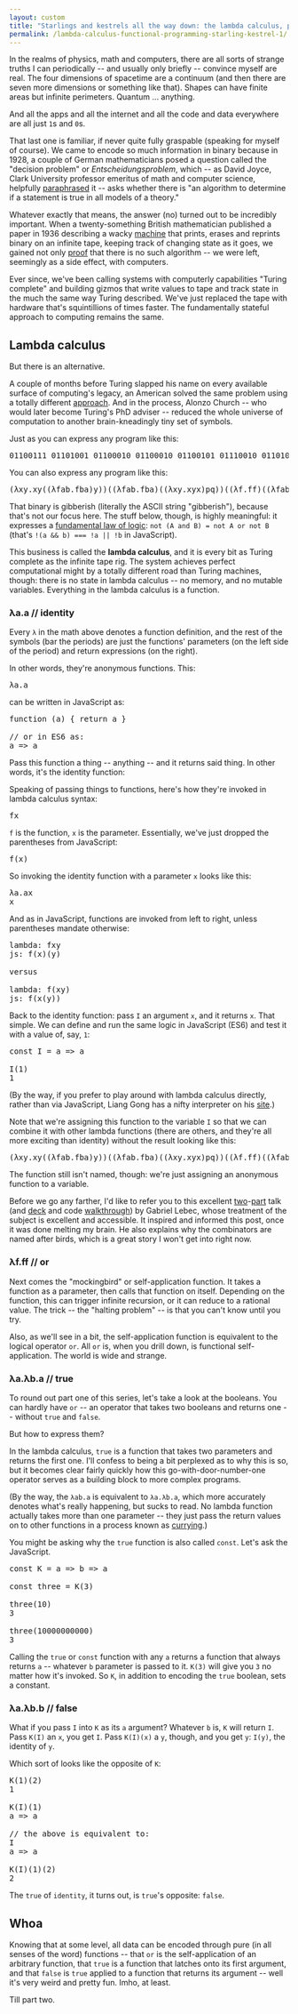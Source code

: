 ```yaml
---
layout: custom
title: "Starlings and kestrels all the way down: the lambda calculus, part i"
permalink: /lambda-calculus-functional-programming-starling-kestrel-1/
---
```

<script src="/scripts/lambda.js"></script>

In the realms of physics, math and computers, there are all sorts of strange truths I can periodically -- and usually only briefly -- convince myself are real. The four dimensions of spacetime are a continuum (and then there are seven more dimensions or something like that). Shapes can have finite areas but infinite perimeters. Quantum ... anything.

And all the apps and all the internet and all the code and data everywhere are all just `1`s and `0`s.

That last one is familiar, if never quite fully graspable (speaking for myself of course). We came to encode so much information in binary because in 1928, a couple of German mathematicians posed a question called the "decision problem" or _Entscheidungsproblem_, which -- as David Joyce, Clark University professor emeritus of math and computer science, helpfully <a href="https://www.quora.com/How-can-I-explain-Entscheidungs-problem-in-a-few-sentences-to-people-without-confusing-people" target="\_blank" rel="noopener noreferrer">paraphrased</a> it -- asks whether there is "an algorithm to determine if a statement is true in all models of a theory."

Whatever exactly that means, the answer (no) turned out to be incredibly important. When a twenty-something British mathematician published a paper in 1936 describing a wacky <a href="https://www.youtube.com/watch?time_continue=149&v=E3keLeMwfHY" target="\_blank" rel="noopener noreferrer">machine</a> that prints, erases and reprints binary on an infinite tape, keeping track of changing state as it goes, we gained not only <a href="https://www.cs.virginia.edu/~robins/Turing_Paper_1936.pdf" target="\_blank" rel="noopener noreferrer">proof</a> that there is no such algorithm -- we were left, seemingly as a side effect, with computers.

Ever since, we've been calling systems with computerly capabilities "Turing complete" and building gizmos that write values to tape and track state in the much the same way Turing described. We've just replaced the tape with hardware that's squintillions of times faster. The fundamentally stateful approach to computing remains the same.

## Lambda calculus

But there is an alternative.

A couple of months before Turing slapped his name on every available surface of computing's legacy, an American solved the same problem using a totally different <a href="https://www.ics.uci.edu/~lopes/teaching/inf212W12/readings/church.pdf" target="\_blank" rel="noopener noreferrer">approach</a>. And in the process, Alonzo Church -- who would later become Turing's PhD adviser -- reduced the whole universe of computation to another brain-kneadingly tiny set of symbols.

Just as you can express any program like this:

<pre class="prettyprint nocode">
01100111 01101001 01100010 01100010 01100101 01110010 01101001 01110011 01101000
</pre>

You can also express any program like this:

<pre class="prettyprint nocode">
(λxy.xy((λfab.fba)y))((λfab.fba)((λxy.xyx)pq))((λf.ff)((λfab.fba)p)((λfab.fba)q))
</pre>

That binary is gibberish (literally the ASCII string "gibberish"), because that's not our focus here. The stuff below, though, is highly meaningful: it expresses a <a href="https://en.wikipedia.org/wiki/De_Morgan%27s_laws" target="\_blank" rel="noopener noreferrer">fundamental law of logic</a>: `not (A and B) = not A or not B` (that's `!(a && b) === !a || !b` in JavaScript).

This business is called the **lambda calculus**, and it is every bit as Turing complete as the infinite tape rig. The system achieves perfect computational might by a totally different road than Turing machines, though: there is no state in lambda calculus -- no memory, and no mutable variables. Everything in the lambda calculus is a function.

### λa.a // identity

Every `λ` in the math above denotes a function definition, and the rest of the symbols (bar the periods) are just the functions' parameters (on the left side of the period) and return expressions (on the right).

In other words, they're anonymous functions. This:

<pre class="prettyprint nocode">
λa.a
</pre>

can be written in JavaScript as:

<pre class="prettyprint">
function (a) { return a }

// or in ES6 as:
a => a
</pre>

Pass this function a thing -- anything -- and it returns said thing. In other words, it's the identity function:

<div class="lambda-div" id="lambda-identity">
</div>

Speaking of passing things to functions, here's how they're invoked in lambda calculus syntax:

<pre class="prettyprint nocode">
fx
</pre>

`f` is the function, `x` is the parameter. Essentially, we've just dropped the parentheses from JavaScript:

<pre class="prettyprint">
f(x)
</pre>

So invoking the identity function with a parameter `x` looks like this:

<pre class="prettyprint nocode">
λa.ax
x
</pre>

And as in JavaScript, functions are invoked from left to right, unless parentheses mandate otherwise:

<pre class="prettyprint nocode">
lambda: fxy
js: f(x)(y)

versus

lambda: f(xy)
js: f(x(y))
</pre>

Back to the identity function: pass `I` an argument `x`, and it returns `x`. That simple. We can define and run the same logic in JavaScript (ES6) and test it with a value of, say, `1`:

<pre class="prettyprint">
const I = a => a

I(1)
1
</pre>

(By the way, if you prefer to play around with lambda calculus directly, rather than via JavaScript, Liang Gong has a nifty interpreter on his <a href="https://jacksongl.github.io/files/demo/lambda/index.htm" target="\_blank" rel="noopener noreferrer">site</a>.)

Note that we're assigning this function to the variable `I` so that we can combine it with other lambda functions (there are others, and they're all more exciting than identity) without the result looking like this:

<pre class="prettyprint nocode">
(λxy.xy((λfab.fba)y))((λfab.fba)((λxy.xyx)pq))((λf.ff)((λfab.fba)p)((λfab.fba)q))
</pre>

The function still isn't named, though: we're just assigning an anonymous function to a variable.

Before we go any farther, I'd like to refer you to this excellent <a href="https://www.youtube.com/watch?v=3VQ382QG-y4" target="\_blank" rel="noopener noreferrer">two</a>-<a href="https://www.youtube.com/watch?v=pAnLQ9jwN-E" target="\_blank" rel="noopener noreferrer">part</a> talk (and <a href="https://speakerdeck.com/glebec/lambda-as-js-or-a-flock-of-functions-combinators-lambda-calculus-and-church-encodings-in-javascript" target="\_blank" rel="noopener noreferrer">deck</a> and code <a href="https://glebec.github.io/lambda-talk/" target="\_blank" rel="noopener noreferrer">walkthrough</a>) by Gabriel Lebec, whose treatment of the subject is excellent and accessible. It inspired and informed this post, once it was done melting my brain. He also explains why the combinators are named after birds, which is a great story I won't get into right now.

### λf.ff // or

Next comes the "mockingbird" or self-application function. It takes a function as a parameter, then calls that function on itself. Depending on the function, this can trigger infinite recursion, or it can reduce to a rational value. The trick -- the "halting problem" -- is that you can't know until you try.

<div class="lambda-div" id="lambda-mockingbird">
</div>

Also, as we'll see in a bit, the self-application function is equivalent to the logical operator `or`. All `or` is, when you drill down, is functional self-application. The world is wide and strange.

### λa.λb.a // true

To round out part one of this series, let's take a look at the booleans. You can hardly have `or` -- an operator that takes two booleans and returns one -- without `true` and `false`.

But how to express them?

In the lambda calculus, `true` is a function that takes two parameters and returns the first one. I'll confess to being a bit perplexed as to why this is so, but it becomes clear fairly quickly how this go-with-door-number-one operator serves as a building block to more complex programs.

<div class="lambda-div" id="lambda-kestrel">
</div>

(By the way, the `λab.a` is equivalent to `λa.λb.a`, which more accurately denotes what's really happening, but sucks to read. No lambda function actually takes more than one parameter -- they just pass the return values on to other functions in a process known as <a href="https://en.wikipedia.org/wiki/Currying" target="\_blank" rel="noopener noreferrer">currying</a>.)

You might be asking why the `true` function is also called `const`. Let's ask the JavaScript.

<pre class="prettyprint">
const K = a => b => a

const three = K(3)

three(10)
3

three(10000000000)
3
</pre>

Calling the `true` or `const` function with any `a` returns a function that always returns `a` -- whatever `b` parameter is passed to it. `K(3)` will give you `3` no matter how it's invoked. So `K`, in addition to encoding the `true` boolean, sets a constant.

### λa.λb.b // false

What if you pass `I` into `K` as its `a` argument? Whatever `b` is, `K` will return `I`. Pass `K(I)` an `x`, you get `I`. Pass `K(I)(x)` a `y`, though, and you get `y`: `I(y)`, the identity of `y`.

Which sort of looks like the opposite of `K`:

<pre class="prettyprint">
K(1)(2)
1

K(I)(1)
a => a

// the above is equivalent to:
I
a => a

K(I)(1)(2)
2
</pre>

The `true` of `identity`, it turns out, is `true`'s opposite: `false`.

<div class="lambda-div" id="lambda-kite">
</div>

## Whoa

Knowing that at some level, all data can be encoded through pure (in all senses of the word) functions -- that `or` is the self-application of an arbitrary function, that `true` is a function that latches onto its first argument, and that `false` is `true` applied to a function that returns its argument -- well it's very weird and pretty fun. Imho, at least.

Till part two.
